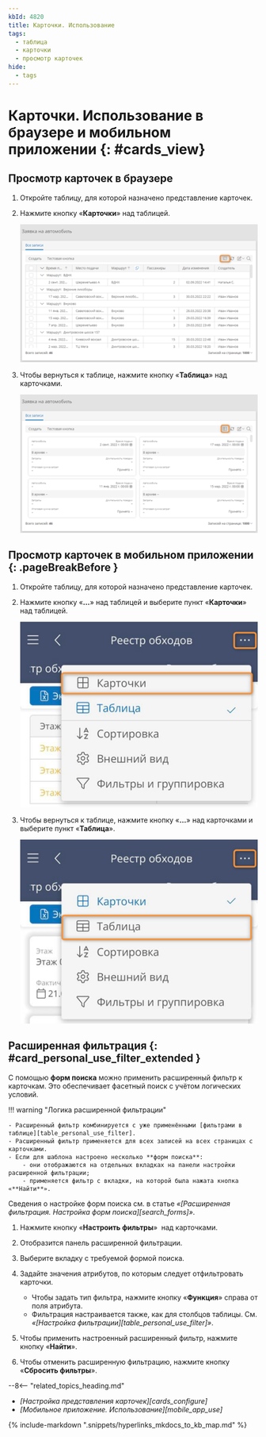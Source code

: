 ```yaml
---
kbId: 4820
title: Карточки. Использование
tags:
  - таблица
  - карточки
  - просмотр карточек
hide:
  - tags
---
```


# Карточки. Использование в браузере и мобильном приложении {: #cards_view}

## Просмотр карточек в браузере

1. Откройте таблицу, для которой назначено представление карточек.
2. Нажмите кнопку «**Карточки**» <i class="fa-light fa-pager" ></i> над таблицей.

    _![Переход к представлению карточек для таблицы](img/cards_switch_from_table_desktop.png)_

3. Чтобы вернуться к таблице, нажмите кнопку «**Таблица**» <i class="fa-light fa-th-list" ></i> над карточками.

    _![Переход к таблице из представления карточек](img/cards_switch_to_table_desktop.png)_

## Просмотр карточек в мобильном приложении {: .pageBreakBefore }

1. Откройте таблицу, для которой назначено представление карточек.
2. Нажмите кнопку «**…**» над таблицей и выберите пункт «**Карточки**» над таблицей.

    _![Переход к представлению карточек для таблицы](img/cards_switch_from_table_mobile.png)_

3. Чтобы вернуться к таблице, нажмите кнопку «**…**» над карточками и выберите пункт «**Таблица**».

    _![Переход к таблице из представления карточек](img/cards_switch_to_table_mobile.png)_

## Расширенная фильтрация {: #card_personal_use_filter_extended }

С помощью **форм поиска** можно применить расширенный фильтр к карточкам. Это обеспечивает фасетный поиск с учётом логических условий.

!!! warning "Логика расширенной фильтрации"

    - Расширенный фильтр комбинируется с уже применёнными [фильтрами в таблице][table_personal_use_filter].
    - Расширенный фильтр применяется для всех записей на всех страницах с карточками.
    - Если для шаблона настроено несколько **форм поиска**:
        - они отображаются на отдельных вкладках на панели настройки расширенной фильтрации;
        - применяется фильтр с вкладки, на которой была нажата кнопка «**Найти**».

Сведения о настройке форм поиска см. в статье _«[Расширенная фильтрация. Настройка форм поиска][search_forms]»_.

1. Нажмите кнопку «**Настроить фильтры**» <i class="fa-light fa-filter">‌</i> над карточками.
2. Отобразится панель расширенной фильтрации.
3. Выберите вкладку с требуемой формой поиска.
4. Задайте значения атрибутов, по которым следует отфильтровать карточки.

    - Чтобы задать тип фильтра, нажмите кнопку «**Функция**» <i class="fa-light  fa-sliders"></i> справа от поля атрибута.
    - Фильтрация настраивается также, как для столбцов таблицы. См. _«[Настройка фильтрации][table_personal_use_filter]»_.

5. Чтобы применить настроенный расширенный фильтр, нажмите кнопку «**Найти**».
6. Чтобы отменить расширенную фильтрацию, нажмите кнопку «**Сбросить фильтры**».

<div class="relatedTopics" markdown="block">

--8<-- "related_topics_heading.md"

- _[Настройка представления карточек][cards_configure]_
- _[Мобильное приложение. Использование][mobile_app_use]_

</div>

{% include-markdown ".snippets/hyperlinks_mkdocs_to_kb_map.md" %}
